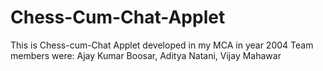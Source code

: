 # Chess-Cum-Chat-Applet
This is Chess-cum-Chat Applet developed in my MCA in year 2004
Team members were: Ajay Kumar Boosar, Aditya Natani, Vijay Mahawar
